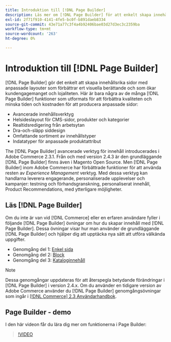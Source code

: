 ```yaml
---
title: Introduktion till [!DNL Page Builder]
description: Läs mer om [!DNL Page Builder] för att enkelt skapa innehåll i Adobe Commerce och Magento Open Source.
exl-id: 2f71f910-4141-4fe5-bc0f-b891daeb8334
source-git-commit: 43e71a77c3f4a4b92406bae03d27d3ec3c2359ba
workflow-type: tm+mt
source-wordcount: '263'
ht-degree: 0%

---
```


# Introduktion till [!DNL Page Builder]

[!DNL Page Builder] gör det enkelt att skapa innehållsrika sidor med anpassade layouter som förbättrar ert visuella berättande och som ökar kundengagemanget och lojaliteten. Här är bara några av de många [!DNL Page Builder] funktioner som utformats för att förbättra kvaliteten och minska tiden och kostnaden för att producera anpassade sidor:

- Avancerade innehållsverktyg
- Helsideslayout för CMS-sidor, produkter och kategorier
- Realtidsredigering från arbetsytan
- Dra-och-släpp siddesign
- Omfattande sortiment av innehållstyper
- Indatatyper för anpassade produktattribut

The [!DNL Page Builder] avancerade verktyg för innehåll introducerades i Adobe Commerce 2.3.1. Från och med version 2.4.3 är den grundläggande [!DNL Page Builder] finns även i Magento Open Source. Men [!DNL Page Builder] inom Adobe Commerce har förbättrade funktioner för att använda resten av _Experience Management_ verktyg. Med dessa verktyg kan handlarna leverera engagerande, personaliserade upplevelser och kampanjer: testning och förhandsgranskning, personaliserat innehåll, Product Recommendations, med ytterligare möjligheter.

## Läs [!DNL Page Builder]

Om du inte är van vid [!DNL Commerce] eller en erfaren användare fyller i följande [!DNL Page Builder] övningar om hur du skapar innehåll med [!DNL Page Builder]. Dessa övningar visar hur man använder de grundläggande [!DNL Page Builder] och hjälper dig att upptäcka nya sätt att utföra välkända uppgifter.

- Genomgång del 1: [Enkel sida](1-simple-page.md)
- Genomgång del 2: [Block](2-blocks.md)
- Genomgång del 3: [Kataloginnehåll](3-catalog-content.md)

>[!NOTE]
>
>Dessa genomgångar uppdateras för att återspegla betydande förändringar i [!DNL Page Builder] i version 2.4.x. Om du använder en tidigare version av Adobe Commerce använder du [!DNL Page Builder] genomgångsövningar som ingår i [[!DNL Commerce] 2.3 Användarhandbok](https://docs.magento.com/user-guide/v2.3/cms/page-builder-learn.html).

## Page Builder - demo

I den här videon får du lära dig mer om funktionerna i Page Builder:

>[!VIDEO](https://video.tv.adobe.com/v/343781?quality=12)
